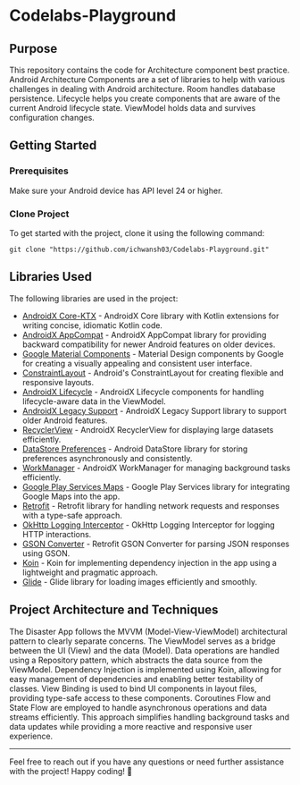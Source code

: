 # Codelabs-Playground

## Purpose

This repository contains the code for Architecture component best practice. Android Architecture Components are a set of libraries to help with various challenges in dealing with Android architecture. Room handles database persistence. Lifecycle helps you create components that are aware of the current Android lifecycle state. ViewModel holds data and survives configuration changes.

## Getting Started

### Prerequisites

Make sure your Android device has API level 24 or higher.

### Clone Project

To get started with the project, clone it using the following command:

```
git clone "https://github.com/ichwansh03/Codelabs-Playground.git"
```

## Libraries Used

The following libraries are used in the project:
* [AndroidX Core-KTX](https://developer.android.com/kotlin/ktx) - AndroidX Core library with Kotlin extensions for writing concise, idiomatic Kotlin code.
* [AndroidX AppCompat](https://developer.android.com/jetpack/androidx/releases/appcompat) - AndroidX AppCompat library for providing backward compatibility for newer Android features on older devices.
* [Google Material Components](https://material.io/develop/android) - Material Design components by Google for creating a visually appealing and consistent user interface.
* [ConstraintLayout](https://developer.android.com/training/constraint-layout) - Android's ConstraintLayout for creating flexible and responsive layouts.
* [AndroidX Lifecycle](https://developer.android.com/jetpack/androidx/releases/lifecycle) - AndroidX Lifecycle components for handling lifecycle-aware data in the ViewModel.
* [AndroidX Legacy Support](https://developer.android.com/jetpack/androidx/releases/legacy) - AndroidX Legacy Support library to support older Android features.
* [RecyclerView](https://developer.android.com/jetpack/androidx/releases/recyclerview) - AndroidX RecyclerView for displaying large datasets efficiently.
* [DataStore Preferences](https://developer.android.com/topic/libraries/architecture/datastore) - Android DataStore library for storing preferences asynchronously and consistently.
* [WorkManager](https://developer.android.com/jetpack/androidx/releases/work) - AndroidX WorkManager for managing background tasks efficiently.
* [Google Play Services Maps](https://developers.google.com/maps/documentation/android-sdk/overview) - Google Play Services library for integrating Google Maps into the app.
* [Retrofit](https://square.github.io/retrofit/) - Retrofit library for handling network requests and responses with a type-safe approach.
* [OkHttp Logging Interceptor](https://square.github.io/okhttp/interceptors) - OkHttp Logging Interceptor for logging HTTP interactions.
* [GSON Converter](https://github.com/square/retrofit/tree/master/retrofit-converters/gson) - Retrofit GSON Converter for parsing JSON responses using GSON.
* [Koin](https://insert-koin.io/) - Koin for implementing dependency injection in the app using a lightweight and pragmatic approach.
* [Glide](https://github.com/bumptech/glide) - Glide library for loading images efficiently and smoothly.

## Project Architecture and Techniques

The Disaster App follows the MVVM (Model-View-ViewModel) architectural pattern to clearly separate concerns. The ViewModel serves as a bridge between the UI (View) and the data (Model). Data operations are handled using a Repository pattern, which abstracts the data source from the ViewModel. Dependency Injection is implemented using Koin, allowing for easy management of dependencies and enabling better testability of classes. View Binding is used to bind UI components in layout files, providing type-safe access to these components. Coroutines Flow and State Flow are employed to handle asynchronous operations and data streams efficiently. This approach simplifies handling background tasks and data updates while providing a more reactive and responsive user experience.


---
Feel free to reach out if you have any questions or need further assistance with the project! Happy coding! 🚀
